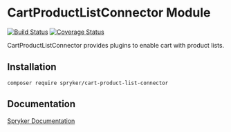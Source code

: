 # CartProductListConnector Module
[![Build Status](https://travis-ci.org/spryker/cart-product-list-connector.svg)](https://travis-ci.org/spryker/cart-product-list-connector)
[![Coverage Status](https://coveralls.io/repos/github/spryker/cart-product-list-connector/badge.svg)](https://coveralls.io/github/spryker/cart-product-list-connector)

CartProductListConnector provides plugins to enable cart with product lists.

## Installation

```
composer require spryker/cart-product-list-connector
```

## Documentation

[Spryker Documentation](https://academy.spryker.com/developing_with_spryker/module_guide/modules.html)
